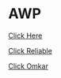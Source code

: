 # AWP

[Click Here](https://drive.google.com/drive/folders/1vxGQLKL0svnk0fD2IFl-to77F3hzSn0M?usp=drive_link)

[Click Reliable](https://docs.google.com/document/d/1ly32sM68lp3kjslmFAWtDWTuJ2pg5YleDStHsdo-hc0/edit?usp=sharing)

[Click Omkar](https://docs.google.com/document/d/1um8GQg4qlo6P1CgVmwUfa2fSUV4lc7PIJHkwdbEmazQ/edit?usp=drivesdk)

